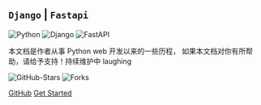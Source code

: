 [comment]: <> (![logo]&#40;./fastapi/设计模式/images/fastapi.png&#41;)

## `Django` | `Fastapi` 

![Python](https://img.shields.io/badge/Python-3.7+-blue)
![Django](https://img.shields.io/badge/Django-3.1+-brightgreen)
![FastAPI](https://img.shields.io/badge/FastAPI-0.5.9-green)

本文档是作者从事 Python web 开发以来的一些历程，
如果本文档对你有所帮助，请给予支持！持续维护中 laughing

![GitHub-Stars](https://img.shields.io/badge/Stars-13.4k-brightgreen)
![Forks](https://img.shields.io/badge/Forks-1.7k-blue)

[GitHub](https://github.com/py-gzky)
[Get Started](README.md)